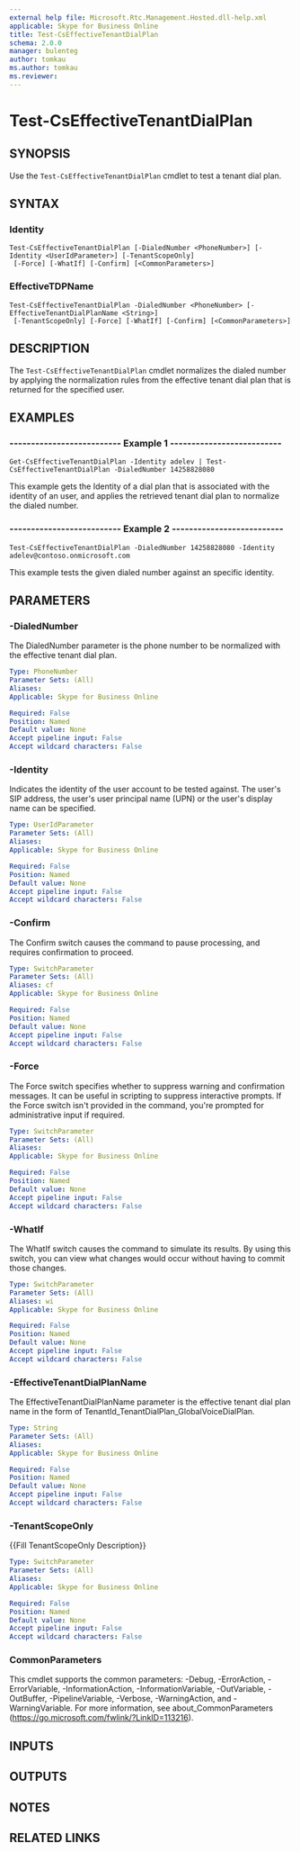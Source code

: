 ```yaml
---
external help file: Microsoft.Rtc.Management.Hosted.dll-help.xml 
applicable: Skype for Business Online
title: Test-CsEffectiveTenantDialPlan
schema: 2.0.0
manager: bulenteg
author: tomkau
ms.author: tomkau
ms.reviewer:
---
```


# Test-CsEffectiveTenantDialPlan

## SYNOPSIS
Use the `Test-CsEffectiveTenantDialPlan` cmdlet to test a tenant dial plan.

## SYNTAX

### Identity
```
Test-CsEffectiveTenantDialPlan [-DialedNumber <PhoneNumber>] [-Identity <UserIdParameter>] [-TenantScopeOnly]
 [-Force] [-WhatIf] [-Confirm] [<CommonParameters>]
```

### EffectiveTDPName
```
Test-CsEffectiveTenantDialPlan -DialedNumber <PhoneNumber> [-EffectiveTenantDialPlanName <String>]
 [-TenantScopeOnly] [-Force] [-WhatIf] [-Confirm] [<CommonParameters>]
```

## DESCRIPTION
The `Test-CsEffectiveTenantDialPlan` cmdlet normalizes the dialed number by applying the normalization rules from the effective tenant dial plan that is returned for the specified user.

## EXAMPLES

### -------------------------- Example 1 --------------------------
```
Get-CsEffectiveTenantDialPlan -Identity adelev | Test-CsEffectiveTenantDialPlan -DialedNumber 14258828080
```

This example gets the Identity of a dial plan that is associated with the identity of an user, and applies the retrieved tenant dial plan to normalize the dialed number.


### -------------------------- Example 2 --------------------------
```
Test-CsEffectiveTenantDialPlan -DialedNumber 14258828080 -Identity adelev@contoso.onmicrosoft.com
```

This example tests the given dialed number against an specific identity.


## PARAMETERS

### -DialedNumber
The DialedNumber parameter is the phone number to be normalized with the effective tenant dial plan.

```yaml
Type: PhoneNumber
Parameter Sets: (All)
Aliases: 
Applicable: Skype for Business Online

Required: False
Position: Named
Default value: None
Accept pipeline input: False
Accept wildcard characters: False
```

### -Identity
Indicates the identity of the user account to be tested against. The user's SIP address, the user's user principal name (UPN) or the user's display name can be specified.

```yaml
Type: UserIdParameter
Parameter Sets: (All)
Aliases: 
Applicable: Skype for Business Online

Required: False
Position: Named
Default value: None
Accept pipeline input: False
Accept wildcard characters: False
```

### -Confirm
The Confirm switch causes the command to pause processing, and requires confirmation to proceed.

```yaml
Type: SwitchParameter
Parameter Sets: (All)
Aliases: cf
Applicable: Skype for Business Online

Required: False
Position: Named
Default value: None
Accept pipeline input: False
Accept wildcard characters: False
```

### -Force
The Force switch specifies whether to suppress warning and confirmation messages.
It can be useful in scripting to suppress interactive prompts.
If the Force switch isn't provided in the command, you're prompted for administrative input if required.

```yaml
Type: SwitchParameter
Parameter Sets: (All)
Aliases: 
Applicable: Skype for Business Online

Required: False
Position: Named
Default value: None
Accept pipeline input: False
Accept wildcard characters: False
```

### -WhatIf
The WhatIf switch causes the command to simulate its results.
By using this switch, you can view what changes would occur without having to commit those changes.

```yaml
Type: SwitchParameter
Parameter Sets: (All)
Aliases: wi
Applicable: Skype for Business Online

Required: False
Position: Named
Default value: None
Accept pipeline input: False
Accept wildcard characters: False
```

### -EffectiveTenantDialPlanName
The EffectiveTenantDialPlanName parameter is the effective tenant dial plan name in the form of TenantId_TenantDialPlan_GlobalVoiceDialPlan.

```yaml
Type: String
Parameter Sets: (All)
Aliases: 
Applicable: Skype for Business Online

Required: False
Position: Named
Default value: None
Accept pipeline input: False
Accept wildcard characters: False
```

### -TenantScopeOnly
{{Fill TenantScopeOnly Description}}

```yaml
Type: SwitchParameter
Parameter Sets: (All)
Aliases: 
Applicable: Skype for Business Online

Required: False
Position: Named
Default value: None
Accept pipeline input: False
Accept wildcard characters: False
```

### CommonParameters
This cmdlet supports the common parameters: -Debug, -ErrorAction, -ErrorVariable, -InformationAction, -InformationVariable, -OutVariable, -OutBuffer, -PipelineVariable, -Verbose, -WarningAction, and -WarningVariable. For more information, see about_CommonParameters (https://go.microsoft.com/fwlink/?LinkID=113216).

## INPUTS

## OUTPUTS

## NOTES

## RELATED LINKS

